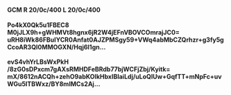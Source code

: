 #### GCM R 20/0c/400 L 20/0c/400
**Po4kX0Qk5u1FBEC8**<br/>**M0jJLX9h+gWHMVt8hgnx6jR2W4jEFnVBOVCOmrajJC0=**<br/>**uRH8iWk86FBuIYCR0Anfat0AJZPMSgy59+VWq4abMbCZQrhzr+g3fy5gCcoAR3QI0MMOGXN/Hqj6l1gn...**<br/><br/>
**evS4vhYrLBsWxPkH**<br/>**/8zG0sDPxcm7gAXsRMHDFeBRdb77bjWCFjZbj/Kyitk=**<br/>**mX/8612nACQh+zehO9abKOIkHbxIBlaiLdj/uLoQlUw+GqfTT+mNpFc+uvWGu5ITBWxz/BY8mIMCs2Aj...**